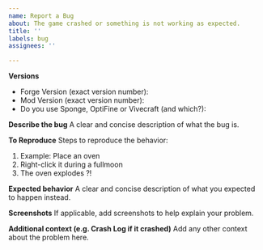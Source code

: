 ```yaml
---
name: Report a Bug
about: The game crashed or something is not working as expected.
title: ''
labels: bug
assignees: ''

---
```


**Versions**
- Forge Version (exact version number): 
- Mod Version (exact version number): 
- Do you use Sponge, OptiFine or Vivecraft (and which?): 

**Describe the bug**
A clear and concise description of what the bug is.

**To Reproduce**
Steps to reproduce the behavior:
1. Example: Place an oven
2. Right-click it during a fullmoon
3. The oven explodes ?!

**Expected behavior**
A clear and concise description of what you expected to happen instead.

**Screenshots**
If applicable, add screenshots to help explain your problem.

**Additional context (e.g. Crash Log if it crashed)**
Add any other context about the problem here.
